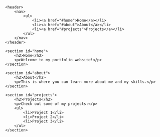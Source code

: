 <!DOCTYPE html>
<html lang="en">
<head>
    <meta charset="UTF-8">
    <meta name="viewport" content="width=device-width, initial-scale=1.0">
    <title>My Portfolio</title>
</head>
<body>

    <header>
        <nav>
            <ul>
                <li><a href="#home">Home</a></li>
                <li><a href="#about">About</a></li>
                <li><a href="#projects">Projects</a></li>
            </ul>
        </nav>
    </header>

    <section id="home">
        <h2>Home</h2>
        <p>Welcome to my portfolio website!</p>
    </section>

    <section id="about">
        <h2>About</h2>
        <p>This is where you can learn more about me and my skills.</p>
    </section>

    <section id="projects">
        <h2>Projects</h2>
        <p>Check out some of my projects:</p>
        <ul>
            <li>Project 1</li>
            <li>Project 2</li>
            <li>Project 3</li>
        </ul>
    </section>

</body>
</html>
